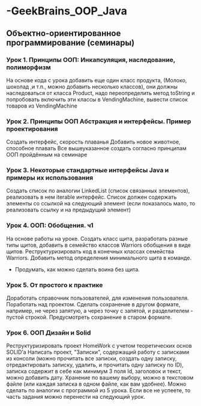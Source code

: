 # -GeekBrains_OOP_Java
## Объектно-ориентированное программирование (семинары)
### Урок 1. Принципы ООП: Инкапсуляция, наследование, полиморфизм
На основе кода с урока добавить еще один класс продукта, (Молоко, шоколад ,и т.п., можно добавить несколько классов), они должны наследоваться от класса Product, надо переопределить метод toString и попробовать включить эти классы в VendingMachine, вывести список товаров из VendingMachine


### Урок 2. Принципы ООП Абстракция и интерфейсы. Пример проектирования
Создать интерфейс, скорость плаванья
Добавить новое животное, способное плавать
Все вышеуказанное создать согласно принципам ООП пройдённым на семинаре


### Урок 3. Некоторые стандартные интерфейсы Java и примеры их использования
Создать список по аналогии LinkedList (список связанных элементов), реализовать в нем iterable интерфейс. Список должен содержать элементы со ссылкой на следующий элемент (если показалось мало, то реализовать ссылку и на предыдущий элемент)

### Урок 4. ООП: Обобщения. ч1
На основе работы на уроке.
Создать класс щита, разработать разные типы щитов, добавить в семейство классов Warriors обобщения в виде щитов. Реструктуризировать код в конечных классах семейства Warriors.
Добавить метод определения минимального щита в команде.
* Продумать, как можно сделать воина без щита.

### Урок 5. От простого к практике
Доработать справочник пользователей, для изменения пользователя. Поработать над проектом.
Сделать сохранение в другом формате, например, не через запятую, а через точку с запятой, и разделителем - пустой строкой. Предусмотреть сохранение в старом формате.

### Урок 6. ООП Дизайн и Solid
Реструктуризировать проект HomeWork с учетом теоретических основ SOLID’а
Написать проект, "Записки", содержащий работу с записками из консоли (можно прочитать все записки, создать одну записку, отредактировать записку, удалить, и прочитать одну записку по ID), записка содержит в себе как минимум 3 поля Id, заголовок и текст, можно добавить дату. Хранение по вашему выбору, можно в текстовом файле (или каждая записка в одном файле, как вам удобнее). Можно сделать по аналогии с программой из 5 урока. Если все не успеете, то часть задания можно перенести на следующий урок.
